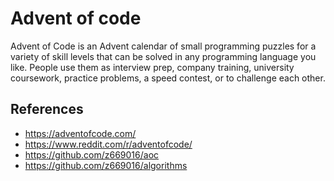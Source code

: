 # Advent of code

Advent of Code is an Advent calendar of small programming puzzles for a variety of skill levels that can be solved in any programming language you like. People use them as interview prep, company training, university coursework, practice problems, a speed contest, or to challenge each other.

## References

- https://adventofcode.com/
- https://www.reddit.com/r/adventofcode/
- https://github.com/z669016/aoc
- https://github.com/z669016/algorithms
